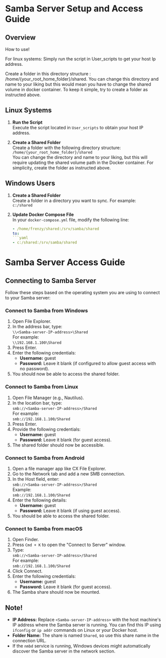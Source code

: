 # Samba Server Setup and Access Guide

## Overview

How to use!

For linux systems: Simply run the script in User_scripts to get your host Ip address.

Create a folder in this directory structure : /home/{your_root_home_folder}/shared. You can change this directory and name to your liking but this would mean you have to change the shared volume in docker container. To keep it simple, try to create a folder as instructed above.

## Linux Systems

1. **Run the Script**  
   Execute the script located in `User_scripts` to obtain your host IP address.

2. **Create a Shared Folder**  
   Create a folder with the following directory structure:  
   `/home/{your_root_home_folder}/shared`  
   You can change the directory and name to your liking, but this will require updating the shared volume path in the Docker container. For simplicity, create the folder as instructed above.

## Windows Users

1. **Create a Shared Folder**  
   Create a folder in a directory you want to sync. For example:  
   `c:/shared`

2. **Update Docker Compose File**  
   In your `docker-compose.yml` file, modify the following line:  
   ```yaml
   - /home/frenzy/shared:/srv/samba/shared
   to: 
   ```yaml
   - c:/shared:/srv/samba/shared
   
# Samba Server Access Guide

## Connecting to Samba Server

Follow these steps based on the operating system you are using to connect to your Samba server:

### Connect to Samba from Windows

1. Open File Explorer.
2. In the address bar, type:  
   `\\<Samba-server-IP-address>\Shared`  
   For example:  
   `\\192.168.1.100\Shared`
3. Press Enter.
4. Enter the following credentials:
   - **Username:** guest
   - **Password:** Leave it blank (if configured to allow guest access with no password).
5. You should now be able to access the shared folder.

### Connect to Samba from Linux

1. Open File Manager (e.g., Nautilus).
2. In the location bar, type:  
   `smb://<Samba-server-IP-address>/Shared`  
   For example:  
   `smb://192.168.1.100/Shared`
3. Press Enter.
4. Provide the following credentials:
   - **Username:** guest
   - **Password:** Leave it blank (for guest access).
5. The shared folder should now be accessible.

### Connect to Samba from Android

1. Open a file manager app like CX File Explorer.
2. Go to the Network tab and add a new SMB connection.
3. In the Host field, enter:  
   `smb://<Samba-server-IP-address>/Shared`  
   Example:  
   `smb://192.168.1.100/Shared`
4. Enter the following details:
   - **Username:** guest
   - **Password:** Leave it blank (if using guest access).
5. You should be able to access the shared folder.

### Connect to Samba from macOS

1. Open Finder.
2. Press `Cmd + K` to open the "Connect to Server" window.
3. Type:  
   `smb://<Samba-server-IP-address>/Shared`  
   For example:  
   `smb://192.168.1.100/Shared`
4. Click Connect.
5. Enter the following credentials:
   - **Username:** guest
   - **Password:** Leave it blank (for guest access).
6. The Samba share should now be mounted.

## Note!

- **IP Address:** Replace `<Samba-server-IP-address>` with the host machine's IP address where the Samba server is running. You can find this IP using `ifconfig` or `ip addr` commands on Linux or your Docker host.
- **Folder Name:** The share is named `Shared`, so use this share name in the connection URL.
- If the `nmbd` service is running, Windows devices might automatically discover the Samba server in the network section.
